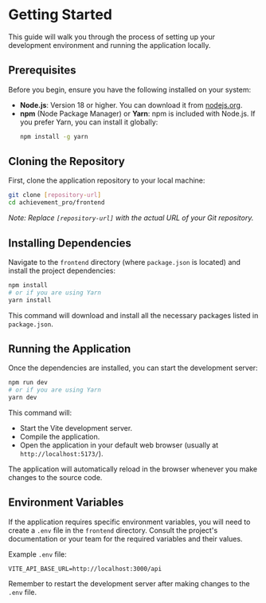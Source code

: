 # Getting Started

This guide will walk you through the process of setting up your development environment and running the application locally.

## Prerequisites

Before you begin, ensure you have the following installed on your system:

-   **Node.js**: Version 18 or higher. You can download it from [nodejs.org](https://nodejs.org/).
-   **npm** (Node Package Manager) or **Yarn**: npm is included with Node.js. If you prefer Yarn, you can install it globally:
    ```bash
    npm install -g yarn
    ```

## Cloning the Repository

First, clone the application repository to your local machine:

```bash
git clone [repository-url]
cd achievement_pro/frontend
```
*Note: Replace `[repository-url]` with the actual URL of your Git repository.*

## Installing Dependencies

Navigate to the `frontend` directory (where `package.json` is located) and install the project dependencies:

```bash
npm install
# or if you are using Yarn
yarn install
```

This command will download and install all the necessary packages listed in `package.json`.

## Running the Application

Once the dependencies are installed, you can start the development server:

```bash
npm run dev
# or if you are using Yarn
yarn dev
```

This command will:
-   Start the Vite development server.
-   Compile the application.
-   Open the application in your default web browser (usually at `http://localhost:5173/`).

The application will automatically reload in the browser whenever you make changes to the source code.

## Environment Variables

If the application requires specific environment variables, you will need to create a `.env` file in the `frontend` directory. Consult the project's documentation or your team for the required variables and their values.

Example `.env` file:

```
VITE_API_BASE_URL=http://localhost:3000/api
```

Remember to restart the development server after making changes to the `.env` file.